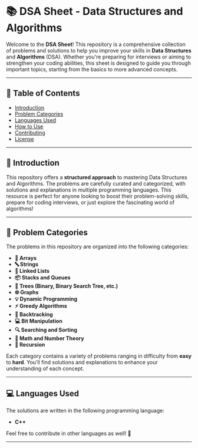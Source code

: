
# 📚 DSA Sheet - Data Structures and Algorithms

Welcome to the **DSA Sheet**! This repository is a comprehensive collection of problems and solutions to help you improve your skills in **Data Structures** and **Algorithms** (DSA). Whether you're preparing for interviews or aiming to strengthen your coding abilities, this sheet is designed to guide you through important topics, starting from the basics to more advanced concepts.

---

## 📑 Table of Contents

- [Introduction](#introduction)
- [Problem Categories](#problem-categories)
- [Languages Used](#languages-used)
- [How to Use](#how-to-use)
- [Contributing](#contributing)
- [License](#license)

---

## 📝 Introduction

This repository offers a **structured approach** to mastering Data Structures and Algorithms. The problems are carefully curated and categorized, with solutions and explanations in multiple programming languages. This resource is perfect for anyone looking to boost their problem-solving skills, prepare for coding interviews, or just explore the fascinating world of algorithms!

---

## 🧩 Problem Categories

The problems in this repository are organized into the following categories:

- **🔢 Arrays**
- **🔤 Strings**
- **🔗 Linked Lists**
- **📦 Stacks and Queues**
- **🌳 Trees (Binary, Binary Search Tree, etc.)**
- **🌐 Graphs**
- **💡 Dynamic Programming**
- **⚡ Greedy Algorithms**
- **🔄 Backtracking**
- **💻 Bit Manipulation**
- **🔍 Searching and Sorting**
- **🧮 Math and Number Theory**
- **🔁 Recursion**

Each category contains a variety of problems ranging in difficulty from **easy** to **hard**. You’ll find solutions and explanations to enhance your understanding of each concept.

---

## 💻 Languages Used

The solutions are written in the following programming language:

- **C++**


Feel free to contribute in other languages as well! 🚀

---


